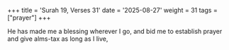 +++
title = 'Surah 19, Verses 31'
date = '2025-08-27'
weight = 31
tags = ["prayer"]
+++

He has made me a blessing wherever I go, and bid me to establish prayer and give alms-tax as long as I live,
